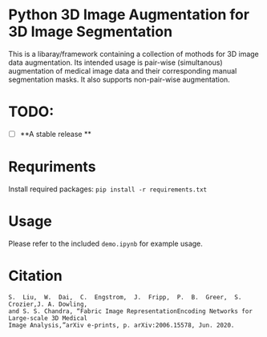 # Python 3D Image Augmentation for 3D Image Segmentation
This is a libaray/framework containing a collection of mothods for 3D image data augmentation. Its intended usage is pair-wise (simultanous) augmentation of medical image data and their corresponding manual segmentation masks. It also supports non-pair-wise augmentation.

# TODO:
- [ ] **A stable release **


# Requriments
Install required packages: `pip install -r requirements.txt`

# Usage
Please refer to the included `demo.ipynb` for example usage.

# Citation 
```
S.  Liu,  W.  Dai,  C.  Engstrom,  J.  Fripp,  P.  B.  Greer,  S.  Crozier,J. A. Dowling, 
and S. S. Chandra, “Fabric Image RepresentationEncoding Networks for Large-scale 3D Medical 
Image Analysis,”arXiv e-prints, p. arXiv:2006.15578, Jun. 2020.
```
